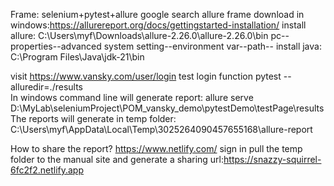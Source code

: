 <!-- https://gitee.com/wesion01/automated-test-pom-pytest/tree/master -->
Frame: selenium+pytest+allure
google search allure frame download in windows:https://allurereport.org/docs/gettingstarted-installation/
install allure:
C:\Users\myf\Downloads\allure-2.26.0\allure-2.26.0\bin
pc--properties--advanced system setting--environment var--path--
install java: 
C:\Program Files\Java\jdk-21\bin

visit https://www.vansky.com/user/login
test login function
pytest --alluredir=./results  
In windows command line will generate report: allure serve D:\MyLab\seleniumProject\POM_vansky_demo\pytestDemo\testPage\results
The reports will generate in temp folder: C:\Users\myf\AppData\Local\Temp\3025264090457655168\allure-report

How to share the report?
https://www.netlify.com/ 
sign in
pull the temp folder to the manual site and generate a sharing url:https://snazzy-squirrel-6fc2f2.netlify.app
